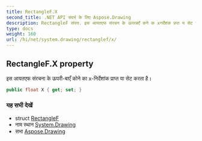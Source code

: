 ```yaml
---
title: RectangleF.X
second_title: .NET API संदर्भ के लिए Aspose.Drawing
description: RectangleF संपत्त. इस आयतएफ संरचन के ऊपरबएँ कने क xनर्देशंक प्रप्त य सेट करत है
type: docs
weight: 160
url: /hi/net/system.drawing/rectanglef/x/
---
```

## RectangleF.X property

इस आयतएफ संरचना के ऊपरी-बाएँ कोने का x-निर्देशांक प्राप्त या सेट करता है।

```csharp
public float X { get; set; }
```

### यह सभी देखें

* struct [RectangleF](../)
* नाम स्थान [System.Drawing](../../rectanglef/)
* सभा [Aspose.Drawing](../../../)


